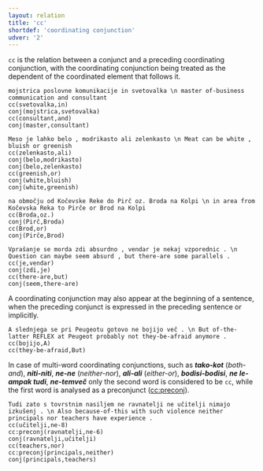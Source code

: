 ```yaml
---
layout: relation
title: 'cc'
shortdef: 'coordinating conjunction'
udver: '2'
---
```


`cc` is the relation between a conjunct and a preceding coordinating conjunction, with the coordinating conjunction being treated as the dependent of the coordinated element that follows it. 

~~~ sdparse
mojstrica poslovne komunikacije in svetovalka \n master of-business communication and consultant
cc(svetovalka,in)
conj(mojstrica,svetovalka)
cc(consultant,and)
conj(master,consultant)
~~~
~~~ sdparse
Meso je lahko belo , modrikasto ali zelenkasto \n Meat can be white , bluish or greenish
cc(zelenkasto,ali)
conj(belo,modrikasto)
conj(belo,zelenkasto)
cc(greenish,or)
conj(white,bluish)
conj(white,greenish)
~~~
~~~ sdparse
na območju od Kočevske Reke do Pirč oz. Broda na Kolpi \n in area from Kočevska Reka to Pirče or Brod na Kolpi
cc(Broda,oz.)
conj(Pirč,Broda)
cc(Brod,or)
conj(Pirče,Brod)
~~~
~~~ sdparse
Vprašanje se morda zdi absurdno , vendar je nekaj vzporednic . \n Question can maybe seem absurd , but there-are some parallels .
cc(je,vendar)
conj(zdi,je)
cc(there-are,but)
conj(seem,there-are)
~~~

A coordinating conjunction may also appear at the beginning of a sentence, when the preceding conjunct is expressed in the preceding sentence or implicitly.

~~~ sdparse
A slednjega se pri Peugeotu gotovo ne bojijo več . \n But of-the-latter REFLEX at Peugeot probably not they-be-afraid anymore . 
cc(bojijo,A)
cc(they-be-afraid,But)
~~~

In case of multi-word coordinating conjunctions, such as **_tako-kot_** (_both-and_), **_niti-niti_**, **_ne-ne_** (_neither-nor_), **_ali-ali_** (_either-or_), **_bodisi-bodisi_**, **_ne le-ampak tudi_**, **_ne-temveč_** only the second word is considered to be `cc`, while the first word is analysed as a preconjunct ([cc:preconj]()).

~~~ sdparse
Tudi zato s tovrstnim nasiljem ne ravnatelji ne učitelji nimajo izkušenj . \n Also because-of-this with such violence neither principals nor teachers have experience .
cc(učitelji,ne-8)
cc:preconj(ravnatelji,ne-6)
conj(ravnatelji,učitelji)
cc(teachers,nor)
cc:preconj(principals,neither)
conj(principals,teachers)
~~~
<!-- Interlanguage links updated Po 11. listopadu 2024, 20:10:32 CET -->
